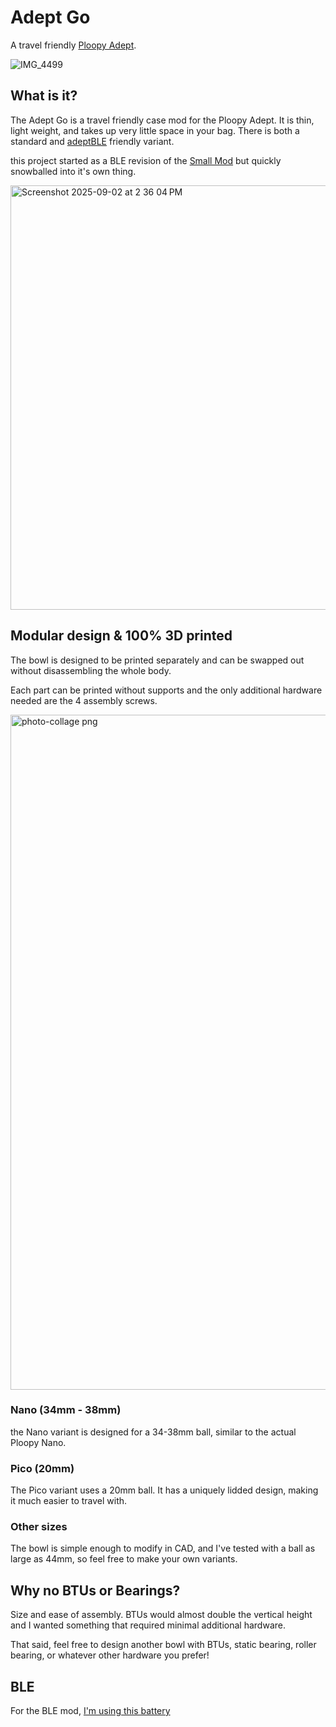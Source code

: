 # Adept Go
A travel friendly [Ploopy Adept](https://ploopy.co/adept-trackball/).

![IMG_4499](https://github.com/user-attachments/assets/42b586d0-a0a7-49c8-a175-22168ff3a23d)

## What is it?
The Adept Go is a travel friendly case mod for the Ploopy Adept. It is thin, light weight, and takes up very little space in your bag. There is both a standard and [adeptBLE](https://github.com/taichan1113/AdeptBLE) friendly variant.

this project started as a BLE revision of the [Small Mod](https://github.com/adept-anyball/ploopy-adept-small-btu) but quickly snowballed into it's own thing.

<img width="1053" height="679" alt="Screenshot 2025-09-02 at 2 36 04 PM" src="https://github.com/user-attachments/assets/43d1dc47-00cb-4f2e-b7aa-d48fceaeec4c" />

## Modular design & 100% 3D printed
The bowl is designed to be printed separately and can be swapped out without disassembling the whole body.

Each part can be printed without supports and the only additional hardware needed are the 4 assembly screws.

<img width="1080" height="1080" alt="photo-collage png" src="https://github.com/user-attachments/assets/aedb6fc0-495a-444d-b35d-04023b9e3ffc" />

### Nano (34mm - 38mm)
the Nano variant is designed for a 34-38mm ball, similar to the actual Ploopy Nano. 

### Pico (20mm)
The Pico variant uses a 20mm ball. It has a uniquely lidded design, making it much easier to travel with.

### Other sizes
The bowl is simple enough to modify in CAD, and I've tested with a ball as large as 44mm, so feel free to make your own variants.

## Why no BTUs or Bearings?
Size and ease of assembly. BTUs would almost double the vertical height and I wanted something that required minimal additional hardware. 

That said, feel free to design another bowl with BTUs, static bearing, roller bearing, or whatever other hardware you prefer!

## BLE
For the BLE mod, [I'm using this battery](https://www.amazon.com/dp/B095W4HS75?ref=ppx_yo2ov_dt_b_fed_asin_title&th=1)

